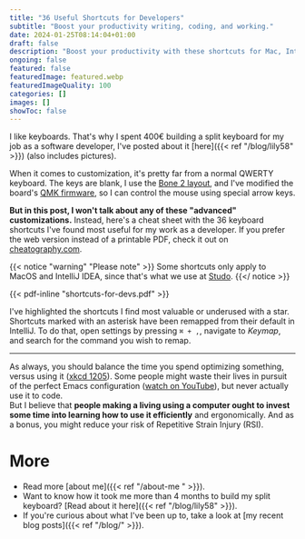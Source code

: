 ```yaml
---
title: "36 Useful Shortcuts for Developers"
subtitle: "Boost your productivity writing, coding, and working."
date: 2024-01-25T08:14:04+01:00
draft: false
description: "Boost your productivity with these shortcuts for Mac, IntelliJ, and general text editing."
ongoing: false
featured: false
featuredImage: featured.webp
featuredImageQuality: 100
categories: []
images: []
showToc: false
---
```


<!--
# Plan
- Goals
    - share knowledge, seems like people want it
    - give insight into my personality

- Who is this written for
    - me
    - HN
    - reddit

- Length: short

# Structure
- intro
    - why listen to me
    - what is the focus
- how to 
- conclusion

{< image src="images/image.jpg" alt="ALT" >}}
  DESCRIPTION
{< /image >}}

-->

I like keyboards. That's why I spent 400€ building a split keyboard for my job as a software developer, I've posted about it [here]({{< ref "/blog/lily58" >}}) (also includes pictures). 

When it comes to customization, it's pretty far from a normal QWERTY keyboard. The keys are blank, I use the [Bone 2 layout](https://neo-layout.org/Layouts/bone/), and I've modified the board's [QMK firmware](https://qmk.fm/), so I can control the mouse using special arrow keys.

**But in this post, I won't talk about any of these "advanced" customizations.** Instead, here's a cheat sheet with the 36 keyboard shortcuts I've found most useful for my work as a developer. If you prefer the web version instead of a printable PDF, check it out on [cheatography.com](https://cheatography.com/filippo-orru/cheat-sheets/useful-shortcuts-for-developers/).

{{< notice "warning" "Please note" >}}
Some shortcuts only apply to MacOS and IntelliJ IDEA, since that's what we use at [Studo](https://studo.com/en).
{{</ notice >}}

{{< pdf-inline "shortcuts-for-devs.pdf" >}}

I've highlighted the shortcuts I find most valuable or underused with a star. 
Shortcuts marked with an asterisk have been remapped from their default in IntelliJ. To do that, open settings by pressing `⌘ + ,`, navigate to *Keymap*, and search for the command you wish to remap.

---

As always, you should balance the time you spend optimizing something, versus using it ([xkcd 1205](https://xkcd.com/1205)). Some people might waste their lives in pursuit of the perfect Emacs configuration ([watch on YouTube](https://youtu.be/urcL86UpqZc?si=VYbFVhACCos-ZbNv)), but never actually use it to code. \
But I believe that **people making a living using a computer ought to invest some time into learning how to use it efficiently** and ergonomically. And as a bonus, you might reduce your risk of Repetitive Strain Injury (RSI).

# More
- Read more [about me]({{< ref "/about-me " >}}).
- Want to know how it took me more than 4 months to build my split keyboard? [Read about it here]({{< ref "/blog/lily58" >}}).
- If you're curious about what I've been up to, take a look at [my recent blog posts]({{< ref "/blog/" >}}).